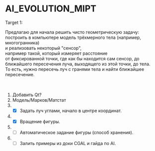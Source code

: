 # AI_EVOLUTION_MIPT <br />
Target 1: <br />

Предлагаю для начала решить чисто геометрическую задачу: <br />
построить в компьютере модель трёхмерного тела (например, многогранника) <br />
и реализовать некоторый "сенсор", <br />
например такой, который измеряет расстояние <br />
от фиксированной точки, где как бы находится сам сенсор, до ближайшего пересечения луча, выходящего из этой точки, до тела. 
<br /> То есть, нужно пересечь луч с гранями тела и найти ближайшее пересечение. <br />
<br />
<br />


1. Добавить Qt? <br />
2. Модель/Марков/Матстат <br />
3. - [X] Задать луч углами, начало в центре координат. <br />
4. - [X] Вращение фигуры. <br />
5. - [ ] Автоматическое задание фигуры (способ хранения). <br />
6. - [ ] Залить примеры из доки CGAL и гайда по AI.
